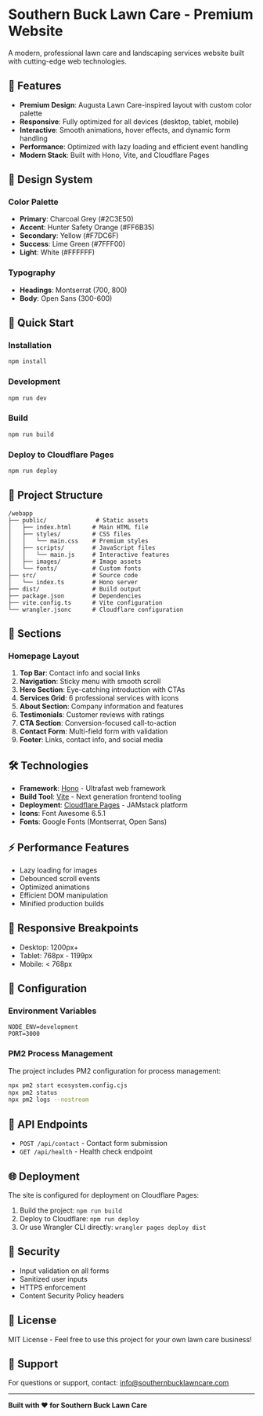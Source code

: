 # Southern Buck Lawn Care - Premium Website

A modern, professional lawn care and landscaping services website built with cutting-edge web technologies.

## 🌟 Features

- **Premium Design**: Augusta Lawn Care-inspired layout with custom color palette
- **Responsive**: Fully optimized for all devices (desktop, tablet, mobile)
- **Interactive**: Smooth animations, hover effects, and dynamic form handling
- **Performance**: Optimized with lazy loading and efficient event handling
- **Modern Stack**: Built with Hono, Vite, and Cloudflare Pages

## 🎨 Design System

### Color Palette
- **Primary**: Charcoal Grey (#2C3E50)
- **Accent**: Hunter Safety Orange (#FF6B35)
- **Secondary**: Yellow (#F7DC6F)
- **Success**: Lime Green (#7FFF00)
- **Light**: White (#FFFFFF)

### Typography
- **Headings**: Montserrat (700, 800)
- **Body**: Open Sans (300-600)

## 🚀 Quick Start

### Installation
```bash
npm install
```

### Development
```bash
npm run dev
```

### Build
```bash
npm run build
```

### Deploy to Cloudflare Pages
```bash
npm run deploy
```

## 📁 Project Structure

```
/webapp
├── public/              # Static assets
│   ├── index.html      # Main HTML file
│   ├── styles/         # CSS files
│   │   └── main.css    # Premium styles
│   ├── scripts/        # JavaScript files
│   │   └── main.js     # Interactive features
│   ├── images/         # Image assets
│   └── fonts/          # Custom fonts
├── src/                # Source code
│   └── index.ts        # Hono server
├── dist/               # Build output
├── package.json        # Dependencies
├── vite.config.ts      # Vite configuration
└── wrangler.jsonc      # Cloudflare configuration
```

## 📱 Sections

### Homepage Layout
1. **Top Bar**: Contact info and social links
2. **Navigation**: Sticky menu with smooth scroll
3. **Hero Section**: Eye-catching introduction with CTAs
4. **Services Grid**: 6 professional services with icons
5. **About Section**: Company information and features
6. **Testimonials**: Customer reviews with ratings
7. **CTA Section**: Conversion-focused call-to-action
8. **Contact Form**: Multi-field form with validation
9. **Footer**: Links, contact info, and social media

## 🛠️ Technologies

- **Framework**: [Hono](https://hono.dev/) - Ultrafast web framework
- **Build Tool**: [Vite](https://vitejs.dev/) - Next generation frontend tooling
- **Deployment**: [Cloudflare Pages](https://pages.cloudflare.com/) - JAMstack platform
- **Icons**: Font Awesome 6.5.1
- **Fonts**: Google Fonts (Montserrat, Open Sans)

## ⚡ Performance Features

- Lazy loading for images
- Debounced scroll events
- Optimized animations
- Efficient DOM manipulation
- Minified production builds

## 📱 Responsive Breakpoints

- Desktop: 1200px+
- Tablet: 768px - 1199px
- Mobile: < 768px

## 🔧 Configuration

### Environment Variables
```env
NODE_ENV=development
PORT=3000
```

### PM2 Process Management
The project includes PM2 configuration for process management:
```bash
npx pm2 start ecosystem.config.cjs
npx pm2 status
npx pm2 logs --nostream
```

## 📝 API Endpoints

- `POST /api/contact` - Contact form submission
- `GET /api/health` - Health check endpoint

## 🌐 Deployment

The site is configured for deployment on Cloudflare Pages:

1. Build the project: `npm run build`
2. Deploy to Cloudflare: `npm run deploy`
3. Or use Wrangler CLI directly: `wrangler pages deploy dist`

## 🔐 Security

- Input validation on all forms
- Sanitized user inputs
- HTTPS enforcement
- Content Security Policy headers

## 📄 License

MIT License - Feel free to use this project for your own lawn care business!

## 👥 Support

For questions or support, contact: info@southernbucklawncare.com

---

**Built with ❤️ for Southern Buck Lawn Care**